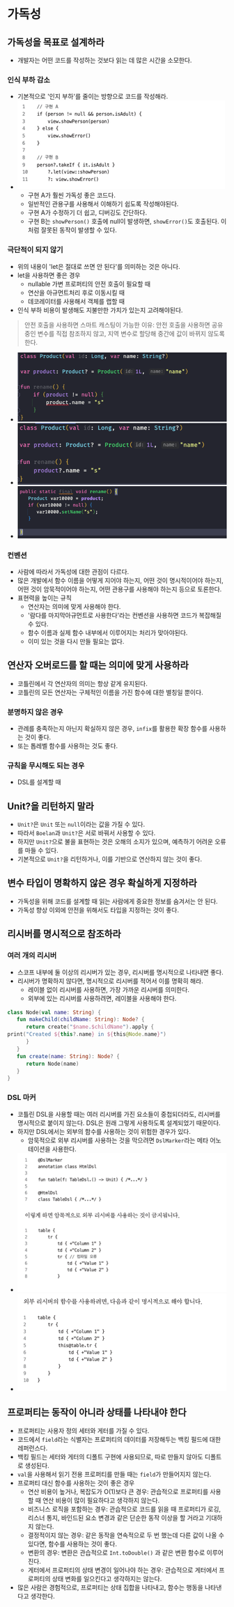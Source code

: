 # 가독성

## 가독성을 목표로 설계하라

- 개발자는 어떤 코드를 작성하는 것보다 읽는 데 많은 시간을 소모한다.

### 인식 부하 감소

- 기본적으로 '인지 부하'를 줄이는 방향으로 코드를 작성해라.
- ![](assets/Pasted%20image%2020230509101641.png)
	- 구현 A가 훨씬 가독성 좋은 코드다.
	- 일반적인 관용구를 사용해서 이해하기 쉽도록 작성해야된다.
	- 구현 A가 수정하기 더 쉽고, 디버깅도 간단하다.
	- 구현 B는 `showPerson()` 호출에 null이 발생하면, `showError()`도 호출된다. 이처럼 잘못된 동작이 발생할 수 있다.

### 극단적이 되지 않기

- 위의 내용이 'let은 절대로 쓰면 안 된다'를 의미하는 것은 아니다.
- let을 사용하면 좋은 경우
	- nullable 가변 프로퍼티의 안전 호출이 필요할 때
	- 연산을 아규먼트처리 후로 이동시킬 때
	- 데코레이터를 사용해서 객체를 랩할 때
- 인식 부하 비용이 발생해도 지불만한 가치가 있는지 고려해야된다.

> 안전 호출을 사용하면 스마트 캐스팅이 가능한 이유:
> 안전 호출을 사용하면 공유중인 변수를 직접 참조하지 않고, 지역 변수로 할당해 중간에 값이 바뀌지 않도록 한다.
- ![](assets/Pasted%20image%2020230509110259.png)
- ![](assets/Pasted%20image%2020230509110353.png)
- ![](assets/Pasted%20image%2020230509110409.png)

### 컨벤션

- 사람에 따라서 가독성에 대한 관점이 다르다.
- 많은 개발에서 함수 이름을 어떻게 지어야 하는지, 어떤 것이 명시적이어야 하는지, 어떤 것이 암묵적이어야 하는지, 어떤 관용구를 사용해야 하는지 등으로 토론한다.
- 표현력을 높이는 규칙
	- 연산자는 의미에 맞게 사용해야 한다.
	- '람다를 마지막아규먼트로 사용한다'라는 컨벤션을 사용하면 코드가 복잡해질 수 있다.
	- 함수 이름과 실제 함수 내부에서 이루어지는 처리가 맞아야된다.
	- 이미 있는 것을 다시 만들 필요는 없다.

## 연산자 오버로드를 할 때는 의미에 맞게 사용하라

- 코틀린에서 각 연산자의 의미는 항상 같게 유지된다.
- 코틀린의 모든 연산자는 구체적인 이름을 가진 함수에 대한 별칭일 뿐이다.

### 분명하지 않은 경우

- 관례를 충족하는지 아닌지 확실하지 않은 경우, `infix`를 활용한 확장 함수를 사용하는 것이 좋다.
- 또는 톱레벨 함수를 사용하는 것도 좋다.

### 규칙을 무시해도 되는 경우

- DSL를 설계할 때

## Unit?을 리턴하지 말라

- `Unit?`은 `Unit` 또는 `null`이라는 값을 가질 수 있다.
- 따라서 `Boelan`과 `Unit?`은 서로 바꿔서 사용할 수 있다.
- 하지만 `Unit?`으로 불을 표현하는 것은 오해의 소지가 있으며, 예측하기 어려운 오류를 마들 수 있다.
- 기본적으로 `Unit?`을 리턴하거나, 이를 기반으로 연산하지 않는 것이 좋다.

## 변수 타입이 명확하지 않은 경우 확실하게 지정하라

- 가독성을 위해 코드를 설계할 때 읽는 사람에게 중요한 정보를 숨겨서는 안 된다.
- 가독성 향상 이외에 안전을 위해서도 타입을 지정하는 것이 좋다.

## 리시버를 명시적으로 참조하라

### 여러 개의 리시버

- 스코프 내부에 둘 이상의 리시버가 있는 경우, 리시버를 명시적으로 나타내면 좋다.
- 리시버가 명확하지 않다면, 명시적으로 리시버를 적어서 이를 명확히 해라.
	- 레이블 없이 리시버를 사용하면, 가장 가까운 리시버를 의미한다.
	- 외부에 있는 리시버를 사용하려면, 레이블을 사용해야 한다.

```kotlin
class Node(val name: String) {  
   fun makeChild(childName: String): Node? {  
      return create("$name.$childName").apply {   
print("Created ${this?.name} in ${this@Node.name}")  
      }  
   }  
   fun create(name: String): Node? {  
      return Node(name)  
   }  
}
```

### DSL 마커

- 코틀린 DSL을 사용할 때는 여러 리시버를 가진 요소들이 중첩되더라도, 리시버를 명시적으로 붙이지 않는다. DSL은 원래 그렇게 사용하도록 설계되었기 때문이다.
- 하지만 DSL에서는 외부의 함수를 사용하는 것이 위험한 경우가 있다.
	- 암묵적으로 외부 리시버를 사용하는 것을 막으려면 `DslMarker`라는 메타 어노테이션을 사용한다.
- ![](assets/Pasted%20image%2020230515114748.png)
- ![](assets/Pasted%20image%2020230515114807.png)
## 프로퍼티는 동작이 아니라 상태를 나타내야 한다

- 프로퍼티는 사용자 정의 세터와 게터를 가질 수 있다.
- 코드에서 `field`라는 식별자는 프로퍼티의 데이터를 저장해두는 백킹 필드에 대한 레퍼런스다.
- 백킹 필드는 세터와 게터의 디폴트 구현에 사용되므로, 따로 만들지 않아도 디폴트로 생성된다.
- `val`을 사용해서 읽기 전용 프로퍼티를 만들 때는 `field`가 만들어지지 않는다.
- 프로퍼티 대신 함수를 사용하는 것이 좋은 경우
	- 연산 비용이 높거나, 복잡도가 O(1)보다 큰 경우: 관습적으로 프로퍼티를 사용할 때 연산 비용이 많이 필요하다고 생각하지 않는다.
	- 비즈니스 로직을 포함하는 경우: 관습적으로 코드를 읽을 때 프로퍼티가 로깅, 리스너 통지, 바인드된 요소 변경과 같은 단순한 동작 이상을 할 거라고 기대하지 않는다.
	- 결정적이지 않는 경우: 같은 동작을 연속적으로 두 번 했는데 다른 값이 나올 수 있다면, 함수를 사용하는 것이 좋다.
	- 변환의 경우: 변환은 관습적으로 `Int.toDouble()` 과 같은 변환 함수로 이루어진다.
	- 게터에서 프로퍼티의 상태 변경이 일어나야 하는 경우: 관습적으로 게터에서 프로퍼티의 상태 변화를 일으킨다고 생각하지는 않는다.
- 많은 사람은 경험적으로, 프로퍼티는 상태 집합을 나타내고, 함수는 행동을 나타낸다고 생각한다.
